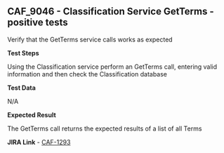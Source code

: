 ## CAF_9046 - Classification Service GetTerms - positive tests ##

Verify that the GetTerms service calls works as expected

**Test Steps**

Using the Classification service perform an GetTerms call, entering valid information and then check the Classification database

**Test Data**

N/A

**Expected Result**

The GetTerms call returns the expected results of a list of all Terms

**JIRA Link** - [CAF-1293](https://jira.autonomy.com/browse/CAF-1293)


